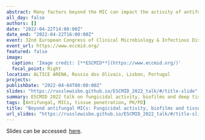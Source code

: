 ```yaml
---
abstract: Many factors beyond the MIC can impact the activity of antifungal agents. In this talk, I provide an overview of the importance of fungicidal activity, how biofilms and persister cells contribute to resistance that is not measured by the MIC, and then address the challenged of understanding antifungal PK/PD for deep tissue infections.
all_day: false
authors: []
date: "2022-04-22T14:00:00Z"
date_end: "2022-04-22T16:00:00Z"
event: 32nd European Congress of Clinical Microbiology & Infectious Diseases
event_url: https://www.eccmid.org/
featured: false
image:
  caption: 'Image credit: [**ESCMID**](https://www.eccmid.org/)'
  focal_point: Right
location: ALTICE ARENA, Rossio dos Olivais, Lisbon, Portugal
projects:
publishDate: "2022-04-04T00:00:00Z"
slides: "https://russlewisbo.github.io/ESCMID_2022_talk/#/title-slide"
summary: ESCMID 2022 talk on fungicidal activity, biofilms and deep tissue activity
tags: [Antifungal, MICs, tissue penetration, PK/PD]
title: "Beyond antifungal MICs: Fungicidal activity, biofilms and tissue distribution"
url_slides: "https://russlewisbo.github.io/ESCMID_2022_talk/#/title-slide"
---
```


Slides can be accessed: [here](https://russlewisbo.github.io/ESCMID_2022_talk/#/title-slide).
